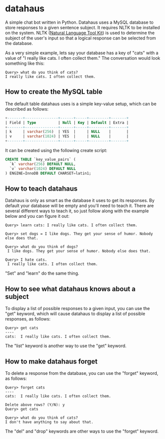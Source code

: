 # datahaus
A simple chat bot written in Python. Datahaus uses a MySQL database to store 
responses to a given sentence subject. It requires NLTK to be installed on the
system. NLTK ([Natural Language Tool Kit](http://www.nltk.org/)) is used to 
determine the subject of the user's input so that a logical response can be 
selected from the database.

As a very simple example, lets say your database has a key of "cats" with a
value of "I really like cats. I often collect them." The conversation would look
something like this:
```
Query> what do you think of cats?
I really like cats. I often collect them.
```

## How to create the MySQL table
The default table datahaus uses is a simple key-value setup, which can be
described as follows:
```SQL
+-------+---------------+------+-----+---------+-------+
| Field | Type          | Null | Key | Default | Extra |
+-------+---------------+------+-----+---------+-------+
| k     | varchar(256)  | YES  |     | NULL    |       |
| v     | varchar(1024) | YES  |     | NULL    |       |
+-------+---------------+------+-----+---------+-------+
```

It can be created using the following create script:
```SQL
CREATE TABLE `key_value_pairs` (
  `k` varchar(256) DEFAULT NULL,
  `v` varchar(1024) DEFAULT NULL
) ENGINE=InnoDB DEFAULT CHARSET=latin1;
```

## How to teach datahaus
Datahaus is only as smart as the database it uses to get its responses. By
default your database will be empty and you'll need to teach it. There are
several different ways to teach it, so just follow along with the example
below and you can figure it out:
```
Query> learn cats: I really like cats. I often collect them.

Query> set dogs = I like dogs. They get your sense of humor. Nobody else does that.

Query> what do you think of dogs?
 I like dogs. They get your sense of humor. Nobody else does that.

Query> I hate cats.
 I really like cats. I often collect them.
```
"Set" and "learn" do the same thing.

## How to see what datahaus knows about a subject
To display a list of possible responses to a given input, you can use the "get"
keyword, which will cause datahaus to display a list of possible responses, as
follows:
```
Query> get cats
----
cats:  I really like cats. I often collect them.
```
The "list" keyword is another way to use the "get" keyword.

## How to make datahaus forget
To delete a response from the database, you can use the "forget" keyword, as
follows:
```
Query> forget cats
----
cats:  I really like cats. I often collect them.

Delete above rows? (Y/N): y
Query> get cats

Query> what do you think of cats?
I don't have anything to say about that.

```
The "del" and "drop" keywords are other ways to use the "forget" keyword.  
